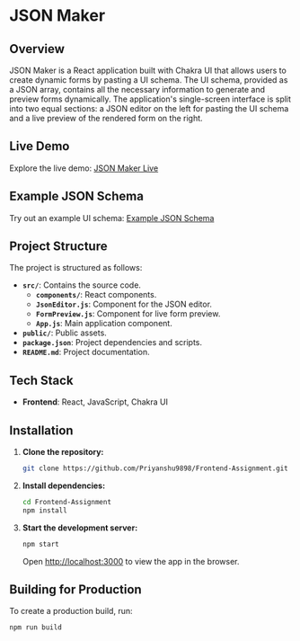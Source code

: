 # JSON Maker

## Overview

JSON Maker is a React application built with Chakra UI that allows users to create dynamic forms by pasting a UI schema. The UI schema, provided as a JSON array, contains all the necessary information to generate and preview forms dynamically. The application's single-screen interface is split into two equal sections: a JSON editor on the left for pasting the UI schema and a live preview of the rendered form on the right.

## Live Demo

Explore the live demo: [JSON Maker Live](https://frontend-jsonmaker.vercel.app/)

## Example JSON Schema

Try out an example UI schema: [Example JSON Schema](https://drive.google.com/file/d/1RUU_ueF9BbQRLReuX88w8PWe2jsz3Z3C/view?usp=sharing)

## Project Structure

The project is structured as follows:

- **`src/`**: Contains the source code.
  - **`components/`**: React components.
  - **`JsonEditor.js`**: Component for the JSON editor.
  - **`FormPreview.js`**: Component for live form preview.
  - **`App.js`**: Main application component.
- **`public/`**: Public assets.
- **`package.json`**: Project dependencies and scripts.
- **`README.md`**: Project documentation.

## Tech Stack

- **Frontend**: React, JavaScript, Chakra UI

## Installation

1. **Clone the repository:**

    ```bash
    git clone https://github.com/Priyanshu9898/Frontend-Assignment.git
    ```

2. **Install dependencies:**

    ```bash
    cd Frontend-Assignment
    npm install
    ```

3. **Start the development server:**

    ```bash
    npm start
    ```

    Open [http://localhost:3000](http://localhost:3000) to view the app in the browser.

## Building for Production

To create a production build, run:

```bash
npm run build
